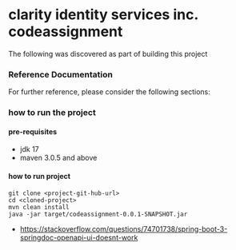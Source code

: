 # clarity identity services inc. codeassignment
The following was discovered as part of building this project

### Reference Documentation
For further reference, please consider the following sections:

### how to run the project

#### pre-requisites
* jdk 17
* maven 3.0.5 and above
#### how to run project
```
git clone <project-git-hub-url>
cd <cloned-project>
mvn clean install
java -jar target/codeassignment-0.0.1-SNAPSHOT.jar
```

* https://stackoverflow.com/questions/74701738/spring-boot-3-springdoc-openapi-ui-doesnt-work